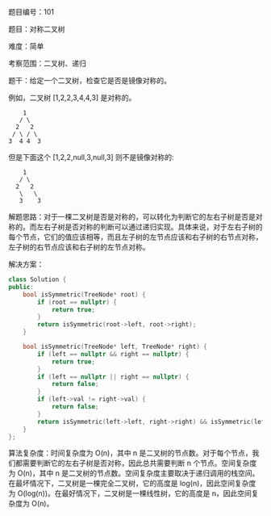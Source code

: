 题目编号：101

题目：对称二叉树

难度：简单

考察范围：二叉树、递归

题干：给定一个二叉树，检查它是否是镜像对称的。

例如，二叉树 [1,2,2,3,4,4,3] 是对称的。

```cpptext
    1
   / \
  2   2
 / \ / \
3  4 4  3
```

但是下面这个 [1,2,2,null,3,null,3] 则不是镜像对称的:

```cpptext
    1
   / \
  2   2
   \   \
   3    3
```

解题思路：对于一棵二叉树是否是对称的，可以转化为判断它的左右子树是否是对称的。而左右子树是否对称的判断可以通过递归实现。具体来说，对于左右子树的每个节点，它们的值应该相等，而且左子树的左节点应该和右子树的右节点对称，左子树的右节点应该和右子树的左节点对称。

解决方案：

```cpp
class Solution {
public:
    bool isSymmetric(TreeNode* root) {
        if (root == nullptr) {
            return true;
        }
        return isSymmetric(root->left, root->right);
    }

    bool isSymmetric(TreeNode* left, TreeNode* right) {
        if (left == nullptr && right == nullptr) {
            return true;
        }
        if (left == nullptr || right == nullptr) {
            return false;
        }
        if (left->val != right->val) {
            return false;
        }
        return isSymmetric(left->left, right->right) && isSymmetric(left->right, right->left);
    }
};
```

算法复杂度：时间复杂度为 O(n)，其中 n 是二叉树的节点数。对于每个节点，我们都需要判断它的左右子树是否对称，因此总共需要判断 n 个节点。空间复杂度为 O(n)，其中 n 是二叉树的节点数。空间复杂度主要取决于递归调用的栈空间。在最坏情况下，二叉树是一棵完全二叉树，它的高度是 log(n)，因此空间复杂度为 O(log(n))。在最好情况下，二叉树是一棵线性树，它的高度是 n，因此空间复杂度为 O(n)。